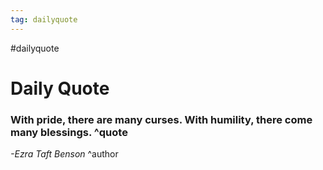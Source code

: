 ```yaml
---
tag: dailyquote
---
```


#dailyquote

# Daily Quote

### With pride, there are many curses. With humility, there come many blessings. ^quote
*-Ezra Taft Benson* ^author
